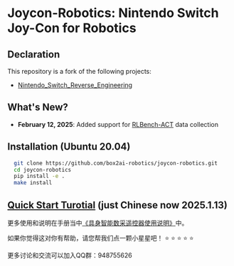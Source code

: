 
# Joycon-Robotics: Nintendo Switch Joy-Con for Robotics

## Declaration

This repository is a fork of the following projects:
<!-- - [joycon-python](https://github.com/tocoteron/joycon-python) -->
- [Nintendo_Switch_Reverse_Engineering](https://github.com/dekuNukem/Nintendo_Switch_Reverse_Engineering)

## What's New?

- **February 12, 2025**: Added support for [RLBench-ACT](https://github.com/box2ai-robotics/joycon-robotics) data collection


## Installation (Ubuntu 20.04)

```bash
  git clone https://github.com/box2ai-robotics/joycon-robotics.git
  cd joycon-robotics
  pip install -e .
  make install
```

## [Quick Start Turotial](joycon_robotics_tutorial.ipynb) (just Chinese now 2025.1.13)

更多使用和说明在手册当中[《具身智能数采遥控器使用说明》](具身智能数采遥控器使用说明.pdf)中。

如果你觉得这对你有帮助，请您帮我们点一颗小星星吧！ ⭐ ⭐ ⭐ ⭐ ⭐

更多讨论和交流可以加入QQ群：948755626




